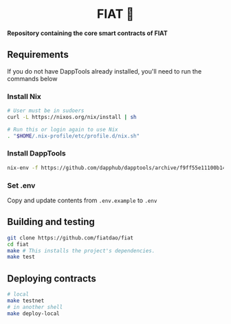 # <h1 align="center"> FIAT 🌅 </h1>

**Repository containing the core smart contracts of FIAT**

## Requirements
If you do not have DappTools already installed, you'll need to run the 
commands below

### Install Nix

```sh
# User must be in sudoers
curl -L https://nixos.org/nix/install | sh

# Run this or login again to use Nix
. "$HOME/.nix-profile/etc/profile.d/nix.sh"
```

### Install DappTools
```sh
nix-env -f https://github.com/dapphub/dapptools/archive/f9ff55e11100b14cd595d8c15789d8407124b349.tar.gz -iA dapp hevm seth ethsign
```

### Set .env
Copy and update contents from `.env.example` to `.env`

## Building and testing

```sh
git clone https://github.com/fiatdao/fiat
cd fiat
make # This installs the project's dependencies.
make test
```

## Deploying contracts
```sh
# local
make testnet
# in another shell
make deploy-local
```
